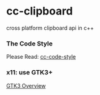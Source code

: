 # cc-clipboard
cross platform clipboard api in c++

### The Code Style
Please Read: [cc-code-style](https://github.com/hello-chenchen/cc-code-style)

### x11: use GTK3+
[GTK3 Overview](https://developer.gnome.org/gtk3/stable/gtk.html)